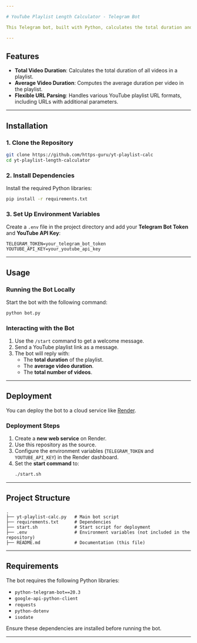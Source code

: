 ```yaml
---

# YouTube Playlist Length Calculator - Telegram Bot

This Telegram bot, built with Python, calculates the total duration and average length of videos in YouTube playlists. Share a playlist link with the bot, and it will return the total duration (in hours and minutes) and the average duration per video.

---
```


## Features
- **Total Video Duration**: Calculates the total duration of all videos in a playlist.  
- **Average Video Duration**: Computes the average duration per video in the playlist.  
- **Flexible URL Parsing**: Handles various YouTube playlist URL formats, including URLs with additional parameters.

---

## Installation

### 1. Clone the Repository
```bash
git clone https://github.com/https-guru/yt-playlist-calc
cd yt-playlist-length-calculator
```

### 2. Install Dependencies
Install the required Python libraries:
```bash
pip install -r requirements.txt
```

### 3. Set Up Environment Variables
Create a `.env` file in the project directory and add your **Telegram Bot Token** and **YouTube API Key**:
```plaintext
TELEGRAM_TOKEN=your_telegram_bot_token
YOUTUBE_API_KEY=your_youtube_api_key
```

---

## Usage

### Running the Bot Locally
Start the bot with the following command:
```bash
python bot.py
```

### Interacting with the Bot
1. Use the `/start` command to get a welcome message.  
2. Send a YouTube playlist link as a message.  
3. The bot will reply with:
   - The **total duration** of the playlist.  
   - The **average video duration**.  
   - The **total number of videos**.

---

## Deployment

You can deploy the bot to a cloud service like [Render](https://render.com).  

### Deployment Steps
1. Create a **new web service** on Render.  
2. Use this repository as the source.  
3. Configure the environment variables (`TELEGRAM_TOKEN` and `YOUTUBE_API_KEY`) in the Render dashboard.  
4. Set the **start command** to:
   ```bash
   ./start.sh
   ```

---

## Project Structure
```plaintext
.
├── yt-playlist-calc.py   # Main bot script
├── requirements.txt      # Dependencies
├── start.sh              # Start script for deployment
├── .env                  # Environment variables (not included in the repository)
├── README.md             # Documentation (this file)
```

---

## Requirements

The bot requires the following Python libraries:
- `python-telegram-bot==20.3`  
- `google-api-python-client`  
- `requests`  
- `python-dotenv` 
- `isodate` 

Ensure these dependencies are installed before running the bot.

---
